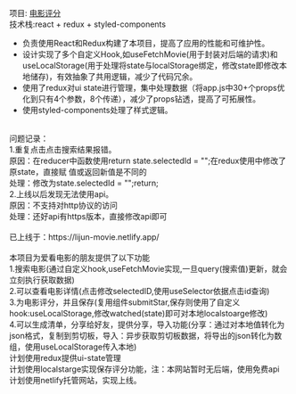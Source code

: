 项目: <a href="https://lijun-movie.netlify.app/" target="_blank">电影评分</a>
<br/>
技术栈:react + redux + styled-components<br/>
- 负责使用React和Redux构建了本项目，提高了应用的性能和可维护性。<br/>
- 设计实现了多个自定义Hook,如useFetchMovie(用于封装对后端的请求)和useLocalStorage(用于处理将state与localStorage绑定，修改state即修改本地储存)，有效抽象了共用逻辑，减少了代码冗余。<br/>
- 使用了redux对ui state进行管理，集中处理数据（将app.js中30+个props优化到只有4个参数，8个传递），减少了props钻透，提高了可拓展性。<br/>
- 使用styled-components处理了样式逻辑。<br/>
<br/>
问题记录：<br/>
1.重复点击点击搜索结果报错。<br/>
 原因：在reducer中函数使用return state.selectedId = "";在redux使用中修改了原state，直接赋 值或返回新值是不同的<br/>
处理：修改为state.selectedId = "";return;<br/>
2.上线以后发现无法使用api。<br/>
 原因：不支持对http协议的访问<br/>
 处理：还好api有https版本，直接修改api即可<br/>
<br/>
已上线于：https://lijun-movie.netlify.app/<br/>
<br/>
本项目为爱看电影的朋友提供了以下功能<br/>
1.搜索电影(通过自定义hook,useFetchMovie实现,一旦query(搜索值)更新，就会立刻执行获取数据)<br/>
2.可以查看电影详情(点击修改selectedID,使用useSelector依据点击id查询)<br/>
3.为电影评分，并且保存(复用组件submitStar,保存则使用了自定义hook:useLocalStorage,修改watched(state)即可对本地localstoarge修改)<br/>
4.可以生成清单，分享给好友，提供分享，导入功能(分享：通过对本地值转化为json格式，复制到剪切板，导入：异步获取剪切板数据，将导出的json转化为数组，使用useLocalStorage传入本地)<br/>
计划使用redux提供ui-state管理<br/>
计划使用localstarge实现保存评分功能，注：本网站暂时无后端，使用免费api<br/>
计划使用netlify托管网站，实现上线。<br/>
